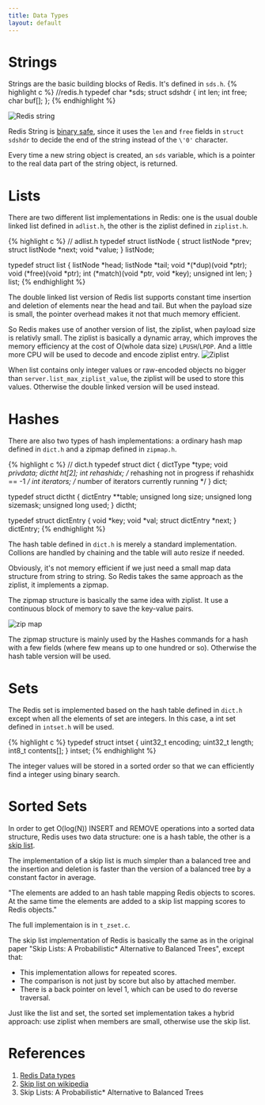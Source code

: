 ```yaml
---
title: Data Types
layout: default
---
```


# Strings #
Strings are the basic building blocks of Redis. It's defined in `sds.h`.
{% highlight c %}
//redis.h
typedef char *sds;
struct sdshdr {
    int len;
    int free;
    char buf[];
};
{% endhighlight %}

![Redis string](/assets/redis/sds.png)

Redis String is [binary safe](http://en.wikipedia.org/wiki/Binary-safe), since it uses the
`len` and `free` fields in `struct sdshdr` to decide the end of the
string instead of the `\'0'` character. 

Every time a new string object is created, an `sds` variable, which is
a pointer to the real data part of the string object, is returned.

# Lists #
There are two different list implementations in Redis: one is the
usual double linked list defined in `adlist.h`, the other is
the ziplist defined in `ziplist.h`. 

{% highlight c %}
// adlist.h
typedef struct listNode {
    struct listNode *prev;
    struct listNode *next;
    void *value;
} listNode;

typedef struct list {
    listNode *head;
    listNode *tail;
    void *(*dup)(void *ptr);
    void (*free)(void *ptr);
    int (*match)(void *ptr, void *key);
    unsigned int len;
} list;
{% endhighlight %}

The double linked list version of Redis list supports constant time
insertion and deletion of elements near the head and tail. But when
the payload size is small, the pointer overhead makes it not that much
memory efficient.

So Redis makes use of another version of list, the ziplist, when
payload size is relativly small. The ziplist is basically a dynamic
array, which improves the memory efficiency at the cost of O(whole
data size) `LPUSH`/`LPOP`. And a little more CPU will be used to
decode and encode ziplist entry.
![Ziplist](/assets/redis/ziplist.png)

When list contains only integer values or raw-encoded objects no bigger
than `server.list_max_ziplist_value`, the ziplist will be used to
store this values. Otherwise the double linked version will be used
instead.

# Hashes #
There are also two types of hash implementations: a ordinary hash map
defined in `dict.h` and a zipmap defined in `zipmap.h`. 

{% highlight c %}
// dict.h
typedef struct dict {
    dictType *type;
    void *privdata;
    dictht ht[2];
    int rehashidx; /* rehashing not in progress if rehashidx == -1 */
    int iterators; /* number of iterators currently running */
} dict;

typedef struct dictht {
    dictEntry **table;
    unsigned long size;
    unsigned long sizemask;
    unsigned long used;
} dictht;

typedef struct dictEntry {
    void *key;
    void *val;
    struct dictEntry *next;
} dictEntry;
{% endhighlight %}

The hash table defined in `dict.h` is merely a standard
implementation. Collions are handled by chaining and the table will
auto resize if needed.

Obviously, it's not memory efficient if we just need a small map data
structure from string to string. So Redis takes the same approach as the
ziplist, it implements a zipmap.

The zipmap structure is basically the same idea with ziplist. It use a
continuous block of memory to save the key-value pairs.

![zip map](/assets/redis/zipmap.png)

The zipmap structure is mainly used by the Hashes commands for a hash
with a few fields (where few means up to one hundred or so). Otherwise
the hash table version will be used.

# Sets #
The Redis set is implemented based on the hash table defined in
`dict.h` except when all the elements of set are integers. In this
case, a int set defined in `intset.h` will be used.

{% highlight c %}
typedef struct intset {
    uint32_t encoding;
    uint32_t length;
    int8_t contents[];
} intset;
{% endhighlight %}

The integer values will be stored in a sorted order so that we can
efficiently find a integer using binary search.

# Sorted Sets #
In order to get O(log(N)) INSERT and REMOVE operations into a sorted
data structure, Redis uses two data structure: one is a hash table,
the other is a [skip list](http://en.wikipedia.org/wiki/Skip_list).

The implementation of a skip list is much simpler than a balanced
tree and the insertion and deletion is faster than the version of a
balanced tree by a constant factor in average.

"The elements are added to an hash table mapping Redis objects to
scores. At the same time the elements are added to a skip list mapping
scores to Redis objects." 

The full implementaion is in `t_zset.c`.

The skip list implementation of Redis is basically the same as in the
original paper "Skip Lists: A Probabilistic* Alternative to Balanced
Trees", except that:

* This implementation allows for repeated scores.
* The comparison is not just by score but also by attached member.
* There is a back pointer on level 1, which can be used to do reverse
traversal.

Just like the list and set, the sorted set implementation takes a
hybrid approach: use ziplist when members are small, otherwise use the
skip list.


# References #
1. [Redis Data types](http://redis.io/topics/data-types)
2. [Skip list on wikipedia](http://en.wikipedia.org/wiki/Skip_list)
3. Skip Lists: A Probabilistic* Alternative to Balanced Trees
